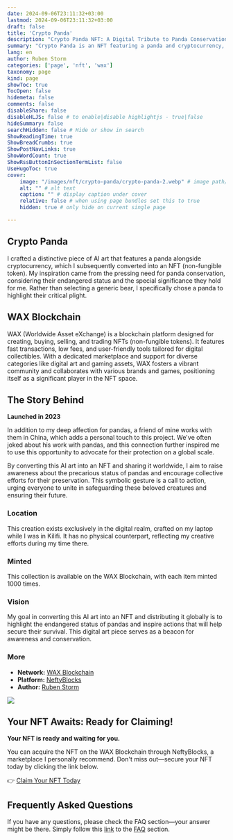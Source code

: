 ```yaml
---
date: 2024-09-06T23:11:32+03:00
lastmod: 2024-09-06T23:11:32+03:00
draft: false
title: 'Crypto Panda'
description: "Crypto Panda NFT: A Digital Tribute to Panda Conservation"
summary: "Crypto Panda is an NFT featuring a panda and cryptocurrency, created to raise awareness about panda conservation. Launched in 2023 on the WAX Blockchain, this digital artwork is available in a limited edition of 1000 on NeftyBlocks. It reflects the artist's personal connection to pandas and aims to inspire action for their protection."
lang: en
author: Ruben Storm
categories: ['page', 'nft', 'wax']
taxonomy: page
kind: page
showToc: true
TocOpen: false
hidemeta: false
comments: false
disableShare: false
disableHLJS: false # to enable|disable highlightjs - true|false
hideSummary: false
searchHidden: false # Hide or show in search
ShowReadingTime: true
ShowBreadCrumbs: true
ShowPostNavLinks: true
ShowWordCount: true
ShowRssButtonInSectionTermList: false
UseHugoToc: true
cover:
    image: "/images/nft/crypto-panda/crypto-panda-2.webp" # image path/url
    alt: "" # alt text
    caption: "" # display caption under cover
    relative: false # when using page bundles set this to true
    hidden: true # only hide on current single page

---
```


## Crypto Panda

I crafted a distinctive piece of AI art that features a panda alongside cryptocurrency, which I subsequently converted into an NFT (non-fungible token). My inspiration came from the pressing need for panda conservation, considering their endangered status and the special significance they hold for me. Rather than selecting a generic bear, I specifically chose a panda to highlight their critical plight.

## WAX Blockchain

WAX (Worldwide Asset eXchange) is a blockchain platform designed for creating, buying, selling, and trading NFTs (non-fungible tokens). It features fast transactions, low fees, and user-friendly tools tailored for digital collectibles. With a dedicated marketplace and support for diverse categories like digital art and gaming assets, WAX fosters a vibrant community and collaborates with various brands and games, positioning itself as a significant player in the NFT space.

## The Story Behind
**Launched in 2023**

In addition to my deep affection for pandas, a friend of mine works with them in China, which adds a personal touch to this project. We've often joked about his work with pandas, and this connection further inspired me to use this opportunity to advocate for their protection on a global scale.

By converting this AI art into an NFT and sharing it worldwide, I aim to raise awareness about the precarious status of pandas and encourage collective efforts for their preservation. This symbolic gesture is a call to action, urging everyone to unite in safeguarding these beloved creatures and ensuring their future.

### Location

This creation exists exclusively in the digital realm, crafted on my laptop while I was in Kilifi. It has no physical counterpart, reflecting my creative efforts during my time there.

### Minted

This collection is available on the WAX Blockchain, with each item minted 1000 times.

### Vision

My goal in converting this AI art into an NFT and distributing it globally is to highlight the endangered status of pandas and inspire actions that will help secure their survival. This digital art piece serves as a beacon for awareness and conservation.

### More

- **Network:** [WAX Blockchain][defWAXExplorer]
- **Platform:** [NeftyBlocks][defNFTlink]
- **Author:** [Ruben Storm][defHomepageLink]

![][defNFTimage]

## Your NFT Awaits: Ready for Claiming!
**Your NFT is ready and waiting for you.**

You can acquire the NFT on the WAX Blockchain through NeftyBlocks, a marketplace I personally recommend. Don't miss out—secure your NFT today by clicking the link below.

&#x1F449; [Claim Your NFT Today][defNFTlink]

## Frequently Asked Questions

If you have any questions, please check the FAQ section—your answer might be there. Simply follow this [link][defFAQlink] to the [FAQ][defFAQlink] section.


[defNFTlink]: https://neftyblocks.com/collection/cryptospanda
[defNFTimage]: /images/nft/crypto-panda/crypto-panda-1.webp
[defFAQlink]: /en/faq
[defHomepageLink]: https://rubenstorm.github.io/
[defWAXExplorer]: https://waxblock.io/
